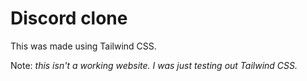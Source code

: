 # Discord clone

This was made using Tailwind CSS.

Note: _this isn't a working website. I was just testing out Tailwind CSS._
